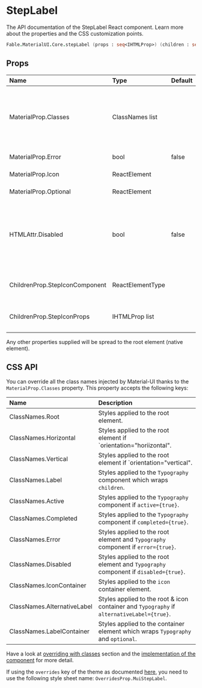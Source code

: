 # StepLabel

<p class="description">The API documentation of the StepLabel React component. Learn more about the properties and the CSS customization points.</p>

```fsharp
Fable.MaterialUI.Core.stepLabel (props : seq<IHTMLProp>) (children : seq<ReactElement>) : ReactElement
```



## Props

| Name | Type | Default | Description |
|:-----|:-----|:--------|:------------|
| <span class="prop-name">MaterialProp.Classes</span> | <span class="prop-type">ClassNames list</span> |   | Override or extend the styles applied to the component.  See CSS API below for more details.  |
| <span class="prop-name">MaterialProp.Error</span> | <span class="prop-type">bool</span> | <span class="prop-default">false</span> | Mark the step as failed. |
| <span class="prop-name">MaterialProp.Icon</span> | <span class="prop-type">ReactElement</span> |   | Override the default icon. |
| <span class="prop-name">MaterialProp.Optional</span> | <span class="prop-type">ReactElement</span> |   | The optional node to display. |
| <span class="prop-name">HTMLAttr.Disabled</span> | <span class="prop-type">bool</span> | <span class="prop-default">false</span> | Mark the step as disabled, will also disable the button if `StepLabelButton` is a child of `StepLabel`. Is passed to child components. |
| <span class="prop-name">ChildrenProp.StepIconComponent</span> | <span class="prop-type">ReactElementType</span> |   | The component to render in place of the [`StepIcon`](#/api/step-icon). |
| <span class="prop-name">ChildrenProp.StepIconProps</span> | <span class="prop-type">IHTMLProp list</span> |   | Properties applied to the [`StepIcon`](#/api/step-icon) element. |

Any other properties supplied will be spread to the root element (native element).

## CSS API

You can override all the class names injected by Material-UI thanks to the `MaterialProp.Classes` property.
This property accepts the following keys:


| Name | Description |
|:-----|:------------|
| <span class="prop-name">ClassNames.Root</span> | Styles applied to the root element.
| <span class="prop-name">ClassNames.Horizontal</span> | Styles applied to the root element if `orientation="horiizontal".
| <span class="prop-name">ClassNames.Vertical</span> | Styles applied to the root element if `orientation="vertical".
| <span class="prop-name">ClassNames.Label</span> | Styles applied to the `Typography` component which wraps `children`.
| <span class="prop-name">ClassNames.Active</span> | Styles applied to the `Typography` component if `active={true}`.
| <span class="prop-name">ClassNames.Completed</span> | Styles applied to the `Typography` component if `completed={true}`.
| <span class="prop-name">ClassNames.Error</span> | Styles applied to the root element and `Typography` component if `error={true}`.
| <span class="prop-name">ClassNames.Disabled</span> | Styles applied to the root element and `Typography` component if `disabled={true}`.
| <span class="prop-name">ClassNames.IconContainer</span> | Styles applied to the `icon` container element.
| <span class="prop-name">ClassNames.AlternativeLabel</span> | Styles applied to the root & icon container and `Typography` if `alternativeLabel={true}`.
| <span class="prop-name">ClassNames.LabelContainer</span> | Styles applied to the container element which wraps `Typography` and `optional`.

Have a look at [overriding with classes](#/customization/overrides) section
and the [implementation of the component](https://github.com/mui-org/material-ui/tree/master/packages/material-ui/src/StepLabel/StepLabel.js)
for more detail.

If using the `overrides` key of the theme as documented
[here](#/customization/themes),
you need to use the following style sheet name: `OverridesProp.MuiStepLabel`.

<!--## Demos-->

<!--- [Steppers](/demos/steppers/)-->

